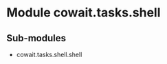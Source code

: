 Module cowait.tasks.shell
=========================

Sub-modules
-----------
* cowait.tasks.shell.shell